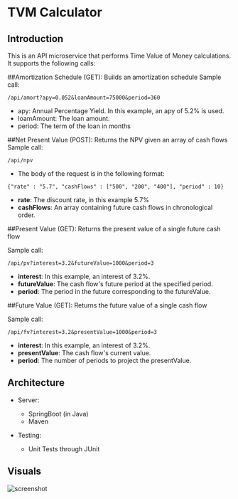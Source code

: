 # TVM Calculator

## Introduction
This is an API microservice that performs Time Value of Money calculations. It supports 
the following calls:

##Amortization Schedule (GET): 
Builds an amortization schedule
Sample call: 

```/api/amort?apy=0.052&loanAmount=75000&period=360```
* apy: Annual Percentage Yield. In this example, an apy of 5.2% is used.
* loamAmount: The loan amount.
* period: The term of the loan in months 

##Net Present Value (POST): 
Returns the NPV given an array of cash flows
  Sample call: 
  
  ```/api/npv```
    
* The body of the request is in the following format: 

```{"rate" : "5.7", "cashFlows" : ["500", "200", "400"], "period" : 10}```

* **rate**: The discount rate, in this example 5.7%
* **cashFlows**: An array containing future cash flows in chronological order.

##Present Value (GET): 
Returns the present value of a single future cash flow
  
Sample call: 

```/api/pv?interest=3.2&futureValue=1000&period=3```

* **interest**: In this example, an interest of 3.2%.
* **futureValue**: The cash flow's future period at the specified period.
* **period**: The period in the future corresponding to the futureValue.
    
##Future Value (GET): 
Returns the future value of a single cash flow
  
Sample call:  

```/api/fv?interest=3.2&presentValue=1000&period=3```
* **interest**: In this example, an interest of 3.2%.
* **presentValue**: The cash flow's current value.
* **period**: The number of periods to project the presentValue.
    

## Architecture

* Server:
    * SpringBoot (in Java)
    * Maven

* Testing:
    * Unit Tests through JUnit

## Visuals

![screenshot](https://github.com/achongsBiz/readme-files/blob/master/tvm-calculator/tvm1.PNG)
